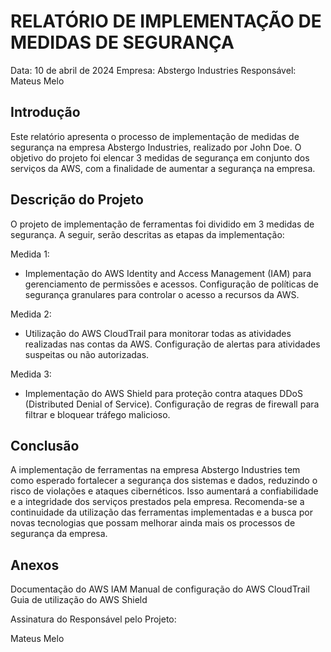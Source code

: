 # RELATÓRIO DE IMPLEMENTAÇÃO DE MEDIDAS DE SEGURANÇA

Data: 10 de abril de 2024
Empresa: Abstergo Industries
Responsável: Mateus Melo

## Introdução
Este relatório apresenta o processo de implementação de medidas de segurança na empresa Abstergo Industries, realizado por John Doe. O objetivo do projeto foi elencar 3 medidas de segurança em conjunto dos serviços da AWS, com a finalidade de aumentar a segurança na empresa.

## Descrição do Projeto
O projeto de implementação de ferramentas foi dividido em 3 medidas de segurança. A seguir, serão descritas as etapas da implementação:

Medida 1: 
- Implementação do AWS Identity and Access Management (IAM) para gerenciamento de permissões e acessos.
Configuração de políticas de segurança granulares para controlar o acesso a recursos da AWS.

Medida 2: 
- Utilização do AWS CloudTrail para monitorar todas as atividades realizadas nas contas da AWS.
Configuração de alertas para atividades suspeitas ou não autorizadas.

Medida 3: 
- Implementação do AWS Shield para proteção contra ataques DDoS (Distributed Denial of Service).
Configuração de regras de firewall para filtrar e bloquear tráfego malicioso.


## Conclusão
A implementação de ferramentas na empresa Abstergo Industries tem como esperado fortalecer a segurança dos sistemas e dados, reduzindo o risco de violações e ataques cibernéticos. Isso aumentará a confiabilidade e a integridade dos serviços prestados pela empresa. Recomenda-se a continuidade da utilização das ferramentas implementadas e a busca por novas tecnologias que possam melhorar ainda mais os processos de segurança da empresa.

## Anexos

Documentação do AWS IAM
Manual de configuração do AWS CloudTrail
Guia de utilização do AWS Shield

Assinatura do Responsável pelo Projeto:

Mateus Melo